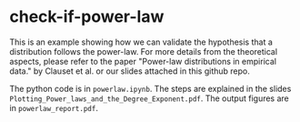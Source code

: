 # check-if-power-law

This is an example showing how we can validate the hypothesis that a distribution follows the power-law. For more details from the theoretical aspects, please refer to the paper "Power-law distributions in empirical data." by Clauset et al. or our slides attached in this github repo.


The python code is in `powerlaw.ipynb`. 
The steps are explained in the slides `Plotting_Power_laws_and_the_Degree_Exponent.pdf`.
The output figures are in `powerlaw_report.pdf`. 



